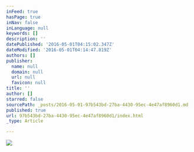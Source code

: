 ```yaml
---
inFeed: true
hasPage: true
inNav: false
inLanguage: null
keywords: []
description: ''
datePublished: '2016-05-01T04:15:02.347Z'
dateModified: '2016-05-01T04:14:47.819Z'
authors: []
publisher:
  name: null
  domain: null
  url: null
  favicon: null
title: ''
author: []
starred: false
sourcePath: _posts/2016-05-01-97b543bd-27ba-4430-95ec-4e47af8960d1.md
published: true
url: 97b543bd-27ba-4430-95ec-4e47af8960d1/index.html
_type: Article

---
```

![](https://the-grid-user-content.s3-us-west-2.amazonaws.com/5638dbff-dc6f-4a2d-8b7a-e00414c5f501.jpg)